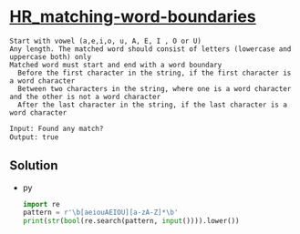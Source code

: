 # [HR_matching-word-boundaries](https://www.hackerrank.com/challenges/matching-word-boundaries)

```en
Start with vowel (a,e,i,o, u, A, E, I , O or U)
Any length. The matched word should consist of letters (lowercase and uppercase both) only
Matched word must start and end with a word boundary
  Before the first character in the string, if the first character is a word character
  Between two characters in the string, where one is a word character and the other is not a word character
  After the last character in the string, if the last character is a word character
```

```txt
Input: Found any match?
Output: true
```

## Solution

* py

  ```py
  import re
  pattern = r'\b[aeiouAEIOU][a-zA-Z]*\b'
  print(str(bool(re.search(pattern, input()))).lower())
  ```
